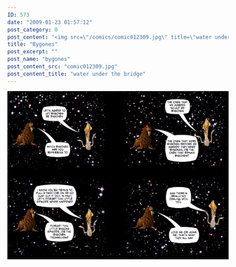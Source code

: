 ```yaml
---
ID: 573
date: "2009-01-23 01:57:12"
post_category: 0
post_content: "<img src=\"/comics/comic012309.jpg\" title=\"water under the bridge\" />"
title: "Bygones"
post_excerpt: ""
post_name: "bygones"
post_content_src: "comic012309.jpg"
post_content_title: "water under the bridge"
---
```



[![water under the bridge](/comics-hi-res/comic012309.jpg)](/comics-hi-res/comic012309.jpg)
